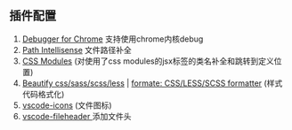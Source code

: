 ## 插件配置

1. [Debugger for Chrome](https://blog.csdn.net/CrazyHSF/article/details/81039059?utm_medium=distribute.pc_relevant_t0.none-task-blog-BlogCommendFromMachineLearnPai2-1.add_param_isCf&depth_1-utm_source=distribute.pc_relevant_t0.none-task-blog-BlogCommendFromMachineLearnPai2-1.add_param_isCf) 支持使用chrome内核debug
2. [Path Intellisense]() 文件路径补全
3. [CSS Modules](https://marketplace.visualstudio.com/items?itemName=clinyong.vscode-css-modules) (对使用了css modules的jsx标签的类名补全和跳转到定义位置)
4. [Beautify css/sass/scss/less](https://marketplace.visualstudio.com/items?itemName=michelemelluso.code-beautifier) | [formate: CSS/LESS/SCSS formatter]() (样式代码格式化)
5. [vscode-icons](https://marketplace.visualstudio.com/items?itemName=robertohuertasm.vscode-icons) (文件图标)
6. [vscode-fileheader ]() 添加文件头 

